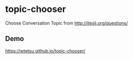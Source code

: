# topic-chooser
Choose Conversation Topic from http://iteslj.org/questions/

## Demo
https://wtetsu.github.io/topic-chooser/
